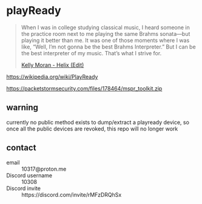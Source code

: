 # playReady

> When I was in college studying classical music, I heard someone in the
> practice room next to me playing the same Brahms sonata—but playing it better
> than me. It was one of those moments where I was like, “Well, I’m not gonna
> be the best Brahms Interpreter.” But I can be the best interpreter of my
> music. That’s what I strive for.
>
> [Kelly Moran - Helix (Edit)](//youtube.com/watch?v=JHLJMlTzTMQ)

https://wikipedia.org/wiki/PlayReady

<https://packetstormsecurity.com/files/178464/mspr_toolkit.zip>

## warning

currently no public method exists to dump/extract a playready device, so once
all the public devices are revoked, this repo will no longer work

## contact

<dl>
   <dt>email</dt>
      <dd>10317@proton.me</dd>
   <dt>Discord username</dt>
      <dd>10308</dd>
   <dt>Discord invite</dt>
      <dd>https://discord.com/invite/rMFzDRQhSx</dd>
</dl>
